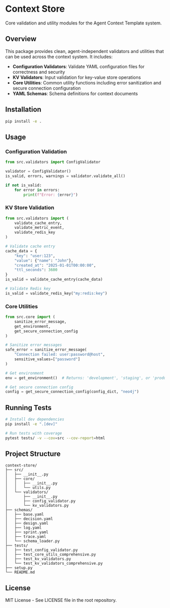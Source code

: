 # Context Store

Core validation and utility modules for the Agent Context Template system.

## Overview

This package provides clean, agent-independent validators and utilities that can be used across the context system. It includes:

- **Configuration Validators**: Validate YAML configuration files for correctness and security
- **KV Validators**: Input validation for key-value store operations
- **Core Utilities**: Common utility functions including error sanitization and secure connection configuration
- **YAML Schemas**: Schema definitions for context documents

## Installation

```bash
pip install -e .
```

## Usage

### Configuration Validation

```python
from src.validators import ConfigValidator

validator = ConfigValidator()
is_valid, errors, warnings = validator.validate_all()

if not is_valid:
    for error in errors:
        print(f"Error: {error}")
```

### KV Store Validation

```python
from src.validators import (
    validate_cache_entry,
    validate_metric_event,
    validate_redis_key
)

# Validate cache entry
cache_data = {
    "key": "user:123",
    "value": {"name": "John"},
    "created_at": "2025-01-01T00:00:00",
    "ttl_seconds": 3600
}
is_valid = validate_cache_entry(cache_data)

# Validate Redis key
is_valid = validate_redis_key("my:redis:key")
```

### Core Utilities

```python
from src.core import (
    sanitize_error_message,
    get_environment,
    get_secure_connection_config
)

# Sanitize error messages
safe_error = sanitize_error_message(
    "Connection failed: user:password@host",
    sensitive_values=["password"]
)

# Get environment
env = get_environment()  # Returns: 'development', 'staging', or 'production'

# Get secure connection config
config = get_secure_connection_config(config_dict, "neo4j")
```

## Running Tests

```bash
# Install dev dependencies
pip install -e ".[dev]"

# Run tests with coverage
pytest tests/ -v --cov=src --cov-report=html
```

## Project Structure

```
context-store/
├── src/
│   ├── __init__.py
│   ├── core/
│   │   ├── __init__.py
│   │   └── utils.py
│   └── validators/
│       ├── __init__.py
│       ├── config_validator.py
│       └── kv_validators.py
├── schemas/
│   ├── base.yaml
│   ├── decision.yaml
│   ├── design.yaml
│   ├── log.yaml
│   ├── sprint.yaml
│   ├── trace.yaml
│   └── schema_loader.py
├── tests/
│   ├── test_config_validator.py
│   ├── test_core_utils_comprehensive.py
│   ├── test_kv_validators.py
│   └── test_kv_validators_comprehensive.py
├── setup.py
└── README.md
```

## License

MIT License - See LICENSE file in the root repository.